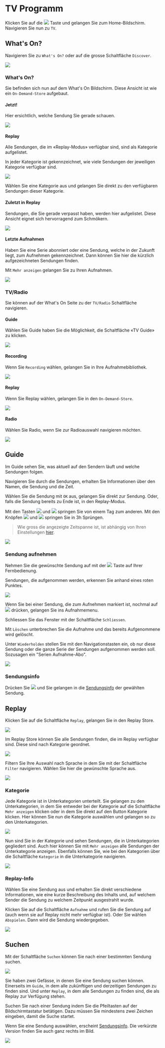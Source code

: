 # TV Programm

Klicken Sie auf die ![](../img/tv/button_home.png) Taste und gelangen Sie zum Home-Bildschirm. Navigieren Sie nun zu `TV`.

## What's On?

Navigieren Sie zu `What's On?` oder auf die grosse Schaltfläche `Discover`.

![](../img/tv/tv_whatsonchose.png) 

### What's On?

Sie befinden sich nun auf dem What's On Bildschirm. Diese Ansicht ist wie ein `On-Demand-Store` aufgebaut.

#### Jetzt!

Hier ersichtlich, welche Sendung Sie gerade schauen.

![](../img/tv/whatson_whatson_jetzt.jpg) 

#### Replay

Alle Sendungen, die im «Replay-Modus» verfügbar sind, sind als Kategorie aufgelistet.

In jeder Kategorie ist gekennzeichnet, wie viele Sendungen der jeweiligen Kategorie verfügbar sind.

![](../img/tv/whatson_whatson_replay.jpg) 

Wählen Sie eine Kategorie aus und gelangen Sie direkt zu den verfügbaren Sendungen dieser Kategorie.

#### Zuletzt in Replay

Sendungen, die Sie gerade verpasst haben, werden hier aufgelistet. Diese Ansicht eignet sich hervorragend zum Schmökern.

![](../img/tv/whatson_whatson_zuletztreplay.jpg) 

#### Letzte Aufnahmen

Haben Sie eine Serie abonniert oder eine Sendung, welche in der Zukunft liegt, zum Aufnehmen gekennzeichnet. Dann können Sie hier die kürzlich aufgezeichneten Sendungen finden.

Mit `Mehr anzeigen` gelangen Sie zu Ihren Aufnahmen.

![](../img/tv/whatson_whatson_letztaufnahme.jpg) 

### TV/Radio

Sie können auf der What's On Seite zu der `TV/Radio` Schaltfläche navigieren.

#### Guide

Wählen Sie Guide haben Sie die Möglichkeit, die Schaltfläche «TV Guide» zu klicken.

![](../img/tv/whatson_tvradio_guide.jpg) 

#### Recording

Wenn Sie `Recording` wählen, gelangen Sie in Ihre Aufnahmebibliothek.

![](../img/tv/whatson_tvradio_recording.jpg) 

#### Replay

Wenn Sie Replay wählen, gelangen Sie in den `On-Demand-Store`.

![](../img/tv/whatson_tvradio_replay.jpg) 

#### Radio

Wählen Sie Radio, wenn Sie zur Radioauswahl navigieren möchten.

![](../img/tv/whatson_tvradio_radio.jpg) 

## Guide

Im Guide sehen Sie, was aktuell auf den Sendern läuft und welche Sendungen folgen.

Navigieren Sie durch die Sendungen, erhalten Sie Informationen über den Namen, die Sendung und die Zeit.

Wählen Sie die Sendung mit `OK` aus, gelangen Sie direkt zur Sendung. Oder, falls die Sendung bereits zu Ende ist, in den Replay-Modus.

Mit den Tasten ![](../img/tv/button_sendback.png) und ![](../img/tv/button_sendfor.png) springen Sie von einem Tag zum anderen. Mit den Knöpfen ![](../img/tv/button_spolfor.png) und ![](../img/tv/button_spolback.png) springen Sie in 3h Sprüngen.

> Wie gross die angezeigte Zeitspanne ist, ist abhängig von Ihren Einstellungen [hier](../einstellungen/#guide-zeitspanne).

![](../img/tv/tv_guidechose.png) 

### Sendung aufnehmen

Nehmen Sie die gewünschte Sendung auf mit der ![](../img/tv/button_record.png) Taste auf Ihrer Fernbedienung.

Sendungen, die aufgenommen werden, erkennen Sie anhand eines roten Punktes.

![](../img/tv/guide_aufnehmen.jpg) 

Wenn Sie bei einer Sendung, die zum Aufnehmen markiert ist, nochmal auf ![](../img/tv/button_record.png) drücken, gelangen Sie ins Aufnahmemenu.

Schliessen Sie das Fenster mit der Schaltfläche `Schliessen`.

Mit `Löschen` unterbrechen Sie die Aufnahme und das bereits Aufgenommene wird gelöscht.

Unter `Wiederholden` stellen Sie mit den Navigationstasten ein, ob nur diese Sendung oder die ganze Serie der Sendungen aufgenommen werden soll. Sozusagen ein "Serien Aufnahme-Abo".

![](../img/tv/info_aufnehmen_wiederholen.jpg) 

### Sendungsinfo

Drücken Sie ![](../img/tv/button_info.png) und Sie gelangen in die [Sendungsinfo](../senderinformation/#infomenu "Sendungsinfo") der gewählten Sendung.

## Replay

Klicken Sie auf die Schaltfläche `Replay`, gelangen Sie in den Replay Store.

![](../img/tv/tv_replaychose.png) 

Im Replay Store können Sie alle Sendungen finden, die im Replay verfügbar sind. Diese sind nach Kategorie geordnet.

![](../img/tv/replay_replay.jpg) 

Filtern Sie Ihre Auswahl nach Sprache in dem Sie mit der Schaltfläche `Filter` navigieren. Wählen Sie hier die gewünschte Sprache aus.

![](../img/tv/replay_filter.jpg) 

### Kategorie

Jede Kategorie ist in Unterkategorien unterteilt. Sie gelangen zu den Unterkategorien, in dem Sie entweder bei der Kategorie auf die Schaltfläche `Mehr anzeigen` klicken oder in dem Sie direkt auf den Button Kategorie klicken. Hier können Sie nun die Kategorie auswählen und gelangen so zu den Unterkategorien.

![](../img/tv/replay_auswkategorie.jpg) 

Nun sind Sie in der Kategorie und sehen Sendungen, die in Unterkategorien gegliedert sind. Auch hier können Sie mit `Mehr anzeigen` alle Sendungen der Unterkategorie anzeigen. Ebenfalls können Sie, wie bei den Kategorien über die Schaltfläche `Kategorie` in die Unterkategorie navigieren.

![](../img/tv/replay_kategorie.jpg) 

### Replay-Info

Wählen Sie eine Sendung aus und erhalten Sie direkt verschiedene Informationen, wie eine kurze Beschreibung des Inhalts und, auf welchem Sender die Sendung zu welchem Zeitpunkt ausgestrahlt wurde. 

Klicken Sie auf die Schaltfläche `Aufnahme` und rufen Sie die Sendung auf (auch wenn sie auf Replay nicht mehr verfügbar ist). Oder Sie wählen `Abspielen`. Dann wird die Sendung wiedergegeben.

![](../img/tv/replay_info.jpg) 

## Suchen

Mit der Schaltfläche `Suchen` können Sie nach einer bestimmten Sendung suchen.

![](../img/tv/tv_searchchose.png) 

Sie haben zwei Gefässe, in denen Sie eine Sendung suchen können. Einerseits im `Guide`, in dem alle zukünftigen und derzeitigen Sendungen zu finden sind. Und unter `Replay`, in dem alle Sendungen zu finden sind, die als Replay zur Verfügung stehen.

Suchen Sie nach einer Sendung indem Sie die Pfeiltasten auf der Bildschirmtastatur betätigen. Dazu müssen Sie mindestens zwei Zeichen eingeben, damit die Suche startet.

Wenn Sie eine Sendung auswählen, erscheint [Sendungsinfo](../senderinformation/#infomenu "Sendungsinfo"). Die verkürzte Version finden Sie auch ganz rechts im Bild.

![](../img/tv/search_search.jpg) 